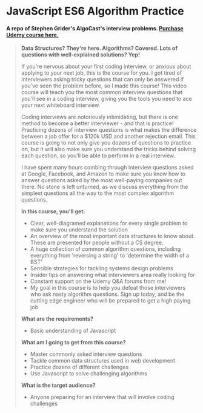 # JavaScript ES6 Algorithm Practice

#### A repo of Stephen Grider's AlgoCast's interview problems. [Purchase Udemy course here.](https://www.udemy.com/coding-interview-bootcamp-algorithms-and-data-structure)

>**Data Structures? They're here.  Algorithms?  Covered.  Lots of questions with well-explained solutions?  Yep!**
>
>If you're nervous about your first coding interview, or anxious about applying to your next job, this is the course for you.  I got tired of interviewers asking tricky questions that can only be answered if you've seen the problem before, so I made this course!  This video course will teach you the most common interview questions that you'll see in a coding interview, giving you the tools you need to ace your next whiteboard interview.
>
>Coding interviews are notoriously intimidating, but there is one method to become a better interviewer - and that is practice!  Practicing dozens of interview questions is what makes the difference between a job offer for a $120k USD and another rejection email.  This course is going to not only give you dozens of questions to practice on, but it will also make sure you understand the tricks behind solving each question, so you’ll be able to perform in a real interview.
>
>I have spent many hours combing through interview questions asked at Google, Facebook, and Amazon to make sure you know how to answer questions asked by the most well-paying companies out there.  No stone is left unturned, as we discuss everything from the simplest questions all the way to the most complex algorithm questions.
>
>**In this course, you'll get:**
>
>* Clear, well-diagramed explanations for every single problem to make sure you understand the solution
>* An overview of the most important data structures to know about.  These are presented for people without a CS degree.
>* A huge collection of common algorithm questions, including everything from 'reversing a string' to 'determine the width of a BST'
>* Sensible strategies for tackling systems design problems
>* Insider tips on answering what interviewers area really looking for
>* Constant support on the Udemy Q&A forums from me!
>* My goal in this course is to help you defeat those interviewers who ask nasty algorithm questions.  Sign up today, and be the cutting edge engineer who will be prepared to get a high paying job
>
>**What are the requirements?**
>
>* Basic understanding of Javascript
>
>**What am I going to get from this course?**
>
>* Master commonly asked interview questions
>* Tackle common data structures used in web development
>* Practice dozens of different challenges
>* Use Javascript to solve challenging algorithms
>
>**What is the target audience?**
>
>* Anyone preparing for an interview that will involve coding challenges
